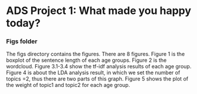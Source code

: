 # ADS Project 1: What made you happy today?
### Figs folder

The figs directory contains the figures. There are 8 figures. Figure 1 is the boxplot of the sentence length of each age groups. Figure 2 is the wordcloud. Figure 3.1-3.4 show the tf-idf analysis results of each age group. Figure 4 is about the LDA analysis result, in which we set the number of topics =2, thus there are two parts of this graph. Figure 5 shows the plot of the weight of topic1 and topic2 for each age group.
